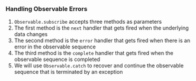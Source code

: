 ### Handling Observable Errors
1. `Observable.subscribe` accepts three methods as parameters
2. The first method is the `next` handler that gets fired when the underlying data changes
3. The second method is the `error` handler that gets fired when there is an error in the observable sequence
4. The third method is the `complete` handler that gets fired when the observable sequence is completed
5. We will use `Observable.catch` to recover and continue the observable sequence that is terminated by an exception